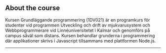 ## About the course

Kursen Grundläggande programmering (1DV021) är en programkurs för studenter vid programmen Utveckling och drift av mjukvarusystem och Webbprogrammerare vid Linnéuniversitetet i Kalmar och genomförs på campus såväl som distans. Kursen behandlar grunderna i programmering där applikationer skrivs i Javascript tillsammans med plattformen Node.js.

---


